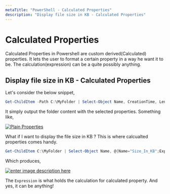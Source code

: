 ```yaml
---
metaTitle: "PowerShell - Calculated Properties"
description: "Display file size in KB - Calculated Properties"
---
```


# Calculated Properties


Calculated Properties in Powershell are custom derived(Calculated) properties. It lets the user to format a certain property in a way he want it to be. The calculation(expression) can be a quite possibly anything.



## Display file size in KB - Calculated Properties


Let's consider the below snippet,

```powershell
Get-ChildItem -Path C:\MyFolder | Select-Object Name, CreationTime, Length

```

It simply output the folder content with the selected properties. Something like,

[<img src="https://i.stack.imgur.com/4IJGG.png" alt="Plain Properties" />](https://i.stack.imgur.com/4IJGG.png)

What if I want to display the file size in KB ? This is where calcualted properties comes handy.

```powershell
Get-ChildItem C:\MyFolder | Select-Object Name, @{Name="Size_In_KB";Expression={$_.Length / 1Kb}}

```

Which produces,

[<img src="https://i.stack.imgur.com/KPeVM.png" alt="enter image description here" />](https://i.stack.imgur.com/KPeVM.png)

The `Expression` is what holds the calculation for calculated property. And yes, it can be anything!

